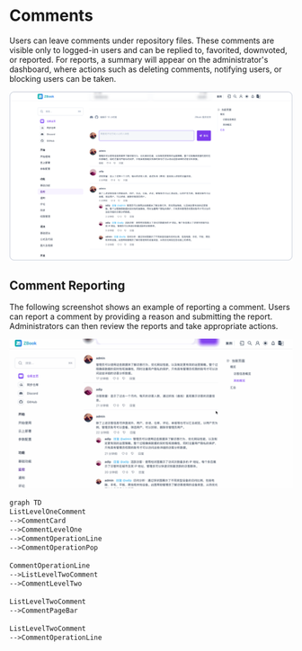 # Comments

Users can leave comments under repository files. These comments are visible only to logged-in users and can be replied to, favorited, downvoted, or reported. For reports, a summary will appear on the administrator's dashboard, where actions such as deleting comments, notifying users, or blocking users can be taken.

![Comments](./assets/评论.png)

## Comment Reporting

The following screenshot shows an example of reporting a comment. Users can report a comment by providing a reason and submitting the report. Administrators can then review the reports and take appropriate actions.

![Comment Reporting](./assets/report.gif)

```mermaid
graph TD
ListLevelOneComment
-->CommentCard
-->CommentLevelOne
-->CommentOperationLine
-->CommentOperationPop

CommentOperationLine
-->ListLevelTwoComment
-->CommentLevelTwo

ListLevelTwoComment
-->CommentPageBar

ListLevelTwoComment
-->CommentOperationLine
```

